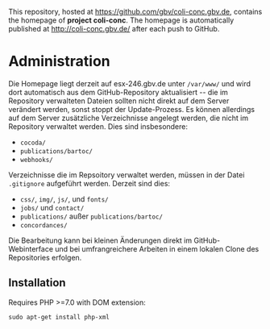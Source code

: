 This repository, hosted at <https://github.com/gbv/coli-conc.gbv.de>, contains
the homepage of **project coli-conc**. The homepage is automatically published
at <http://coli-conc.gbv.de/> after each push to GitHub.

# Administration

Die Homepage liegt derzeit auf esx-246.gbv.de unter `/var/www/` und wird dort
automatisch aus dem GitHub-Repository aktualisiert -- die im Repository
verwalteten Dateien sollten nicht direkt auf dem Server verändert werden, sonst
stoppt der Update-Prozess. Es können allerdings auf dem Server zusätzliche
Verzeichnisse angelegt werden, die nicht im Repository verwaltet werden. Dies
sind insbesondere:

* `cocoda/`
* `publications/bartoc/`
* `webhooks/`

Verzeichnisse die im Repsoitory verwaltet werden, müssen in der Datei
`.gitignore` aufgeführt werden. Derzeit sind dies:

* `css/`, `img/`, `js/`, und `fonts/`
* `jobs/` und `contact/`
* `publications/` außer `publications/bartoc/`
* `concordances/`

Die Bearbeitung kann bei kleinen Änderungen direkt im GitHub-Webinterface und
bei umfrangreichere Arbeiten in einem lokalen Clone des Repositories erfolgen.

## Installation

Requires PHP >=7.0 with DOM extension:
    
    sudo apt-get install php-xml
